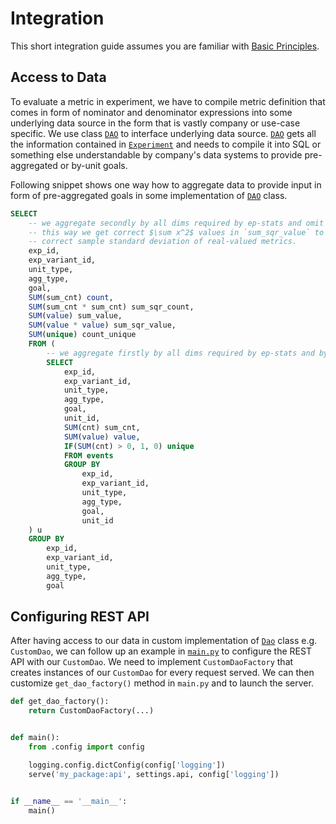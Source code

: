 # Integration

This short integration guide assumes you are familiar with [Basic Principles](../principles.md).

## Access to Data

To evaluate a metric in experiment, we have to compile metric definition that comes in form of nominator and denominator expressions into some underlying data source in the form that is vastly company or use-case specific. We use class [`DAO`](../api/dao.md) to interface underlying data source. [`DAO`](../api/dao.md) gets all the information contained in [`Experiment`](../api/experiment.md) and needs to compile it into SQL or something else understandable by company's data systems to provide pre-aggregated or by-unit goals.

Following snippet shows one way how to aggregate data to provide input in form of pre-aggregated goals in some implementation of [`DAO`](../api/dao.md) class.

```sql
SELECT
    -- we aggregate secondly by all dims required by ep-stats and omit `unit_id`
    -- this way we get correct $\sum x^2$ values in `sum_sqr_value` to calculate
    -- correct sample standard deviation of real-valued metrics.
    exp_id,
    exp_variant_id,
    unit_type,
    agg_type,
    goal,
    SUM(sum_cnt) count,
    SUM(sum_cnt * sum_cnt) sum_sqr_count,
    SUM(value) sum_value,
    SUM(value * value) sum_sqr_value,
    SUM(unique) count_unique
    FROM (
        -- we aggregate firstly by all dims required by ep-stats and by `unit_id`
        SELECT
            exp_id,
            exp_variant_id,
            unit_type,
            agg_type,
            goal,
            unit_id,
            SUM(cnt) sum_cnt,
            SUM(value) value,
            IF(SUM(cnt) > 0, 1, 0) unique
            FROM events
            GROUP BY
                exp_id,
                exp_variant_id,
                unit_type,
                agg_type,
                goal,
                unit_id
    ) u
    GROUP BY
        exp_id,
        exp_variant_id,
        unit_type,
        agg_type,
        goal
```

## Configuring REST API

After having access to our data in custom implementation of [`Dao`](../api/dao.md) class e.g. `CustomDao`, we can follow up an example in [`main.py`](/doodlebug/ep-stats-lib/tree/master/src/epstats/main.py) to configure the REST API with our `CustomDao`. We need to implement `CustomDaoFactory` that creates instances of our `CustomDao` for every request served. We can then customize `get_dao_factory()` method in `main.py` and to launch the server.

```python
def get_dao_factory():
    return CustomDaoFactory(...)


def main():
    from .config import config

    logging.config.dictConfig(config['logging'])
    serve('my_package:api', settings.api, config['logging'])


if __name__ == '__main__':
    main()
```
